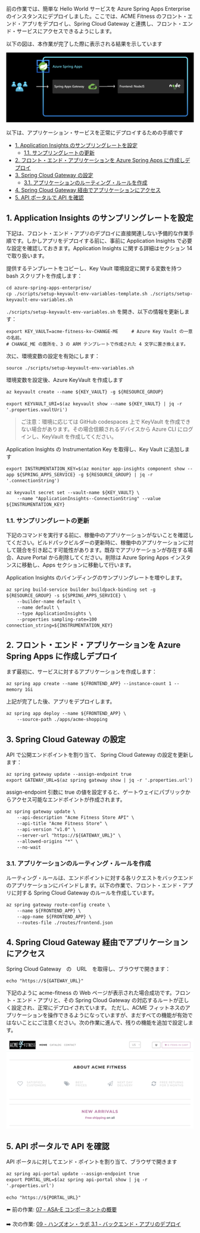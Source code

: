 前の作業では、簡単な Hello World サービスを Azure Spring Apps Enterprise のインスタンスにデプロイしました。ここでは、ACME Fitness のフロント・エンド・アプリをデプロイし、Spring Cloud Gateway と連携し、フロント・エンド・サービスにアクセスできるようにします。

以下の図は、本作業が完了した際に表示される結果を示しています

![diagram](images/frontend.png)

以下は、アプリケーション・サービスを正常にデプロイするための手順です

- [1. Application Insights のサンプリングレートを設定](#1-configure-sampling-rate-for-application-insights)
  - [1.1. サンプリングレートの更新](#11-update-sampling-rate)
- [2. フロント・エンド・アプリケーションを Azure Spring Apps に作成しデプロイ](#2-create-and-deploy-frontend-application-in-azure-spring-apps)
- [3. Spring Cloud Gateway の設定](#3-configure-spring-cloud-gateway)
  - [3.1. アプリケーションのルーティング・ルールを作成](#31-create--routing-rules-for-the-applications)
- [4. Spring Cloud Gateway 経由でアプリケーションにアクセス](#4-access-the-application-through-spring-cloud-gateway)
- [5. API ポータルで API を確認](#5-explore-the-api-using-api-portal)

## 1. Application Insights のサンプリングレートを設定

下記は、フロント・エンド・アプリのデプロイに直接関連しない予備的な作業手順です。しかしアプリをデプロイする前に、事前に Application Insights で必要な設定を確認しておきます。Application Insights に関する詳細はセクション 14 で取り扱います。

提供するテンプレートをコピーし、Key Vault 環境設定に関する変数を持つ bash スクリプトを作成します：

```shell
cd azure-spring-apps-enterprise/
cp ./scripts/setup-keyvault-env-variables-template.sh ./scripts/setup-keyvault-env-variables.sh
```

`./scripts/setup-keyvault-env-variables.sh` を開き、以下の情報を更新します：

```shell
export KEY_VAULT=acme-fitness-kv-CHANGE-ME     # Azure Key Vault の一意の名前。
# CHANGE_ME の箇所を、3 の ARM テンプレートで作成された 4 文字に置き換えます。
```

次に、環境変数の設定を有効にします：

```shell
source ./scripts/setup-keyvault-env-variables.sh
```

環境変数を設定後、Azure KeyVault を作成します

```shell
az keyvault create --name ${KEY_VAULT} -g ${RESOURCE_GROUP}

export KEYVAULT_URI=$(az keyvault show --name ${KEY_VAULT} | jq -r '.properties.vaultUri')
```

> ご注意：環境に応じては GitHub codespaces 上で KeyVault を作成できない場合があります。その場合信頼されるデバイスから Azure CLI にログインし、KeyVault を作成してください。

Application Insights の Instrumentation Key を取得し、Key Vault に追加します

```shell
export INSTRUMENTATION_KEY=$(az monitor app-insights component show --app ${SPRING_APPS_SERVICE} -g ${RESOURCE_GROUP} | jq -r '.connectionString')

az keyvault secret set --vault-name ${KEY_VAULT} \
    --name "ApplicationInsights--ConnectionString" --value ${INSTRUMENTATION_KEY}
```

### 1.1. サンプリングレートの更新

下記のコマンドを実行する前に、稼働中のアプリケーションがないことを確認してください。ビルドパックビルダーの更新時に、稼働中のアプリケーションに対して競合を引き起こす可能性があります。既存でアプリケーションが存在する場合、Azure Portal から削除してください。削除は Azure Spring Apps インスタンスに移動し、Apps セクションに移動して行います。

Application Insights のバインディングのサンプリングレートを増やします。

```shell
az spring build-service builder buildpack-binding set -g ${RESOURCE_GROUP} -s ${SPRING_APPS_SERVICE} \
    --builder-name default \
    --name default \
    --type ApplicationInsights \
    --properties sampling-rate=100 connection_string=${INSTRUMENTATION_KEY}
```

## 2. フロント・エンド・アプリケーションを Azure Spring Apps に作成しデプロイ

まず最初に、サービスに対するアプリケーションを作成します：

```shell
az spring app create --name ${FRONTEND_APP} --instance-count 1 --memory 1Gi 
```

上記が完了した後、アプリをデプロイします。

```shell
az spring app deploy --name ${FRONTEND_APP} \
    --source-path ./apps/acme-shopping 
```

## 3. Spring Cloud Gateway の設定

API で公開エンドポイントを割り当て、 Spring Cloud Gateway の設定を更新します：

```shell
az spring gateway update --assign-endpoint true
export GATEWAY_URL=$(az spring gateway show | jq -r '.properties.url')
```

assign-endpoint 引数に true の値を設定すると、ゲートウェイにパブリックからアクセス可能なエンドポイントが作成されます。

```shell
az spring gateway update \
    --api-description "Acme Fitness Store API" \
    --api-title "Acme Fitness Store" \
    --api-version "v1.0" \
    --server-url "https://${GATEWAY_URL}" \
    --allowed-origins "*" \
    --no-wait
```

### 3.1. アプリケーションのルーティング・ルールを作成

ルーティング・ルールは、エンドポイントに対する各リクエストをバックエンドのアプリケーションにバインドします。以下の作業で、フロント・エンド・アプリに対する Spring Cloud Gateway のルールを作成しています。

```shell
az spring gateway route-config create \
    --name ${FRONTEND_APP} \
    --app-name ${FRONTEND_APP} \
    --routes-file ./routes/frontend.json

```

## 4. Spring Cloud Gateway 経由でアプリケーションにアクセス

Spring Cloud Gateway　の　URL　を取得し、ブラウザで開きます：

```shell
echo "https://${GATEWAY_URL}"
```

下記のように acme-fitness の Web ページが表示された場合成功です。フロント・エンド・アプリと、その Spring Cloud Gateway の対応するルートが正しく設定され、正常にデプロイされています。
ただし、ACME フィットネスのアプリケーションを操作できるようになっていますが、まだすべての機能が有効ではないことにご注意ください。次の作業に進んで、残りの機能を追加で設定します。

![acme-fitness home page](./images/acme-fitness-homepage.png)

## 5. API ポータルで API を確認

API ポータルに対してエンド・ポイントを割り当て、ブラウザで開きます

```shell
az spring api-portal update --assign-endpoint true
export PORTAL_URL=$(az spring api-portal show | jq -r '.properties.url')

echo "https://${PORTAL_URL}"
```

⬅️ 前の作業: [07 - ASA-E コンポーネントの概要](../07-asa-e-components-overview/README.md)

➡️ 次の作業: [09 - ハンズオン・ラボ 3.1 - バックエンド・アプリのデプロイ](../09-hol-3.1-deploy-backend-apps/README.md)
